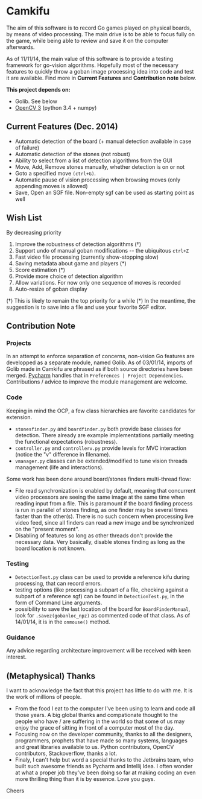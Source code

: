 
# Camkifu

The aim of this software is to record Go games played on physical boards, by means of video processing. The main drive is to be able to focus fully on the game, while being able to review and save it on the computer afterwards.

As of 11/11/14, the main value of this software is to provide a testing framework for go-vision algorithms. Hopefully most of the necessary features to quickly throw a goban image processing idea into code and test it are available. Find more in **Current Features** and **Contribution note** below.

**This project depends on:**

- Golib. See below
- [OpenCV 3](http://opencv.org/) (python 3.4 + numpy)

## Current Features (Dec. 2014)
- Automatic detection of the board (+ manual detection available in case of failure)
- Automatic detection of the stones (not robust)
- Ability to select from a list of detection algorithms from the GUI
- Move, Add, Remove stones manually, whether detection is on or not
- Goto a specified move `(ctrl+G)`.
- Automatic pause of vision processing when browsing moves (only appending moves is allowed)
- Save, Open an SGF file. Non-empty sgf can be used as starting point as well

## Wish List
By decreasing priority

1. Improve the robustness of detection algorithms (†)
2. Support undo of manual goban modifications -- the ubiquitous `ctrl+Z`
3. Fast video file processing (currently show-stopping slow)
4. Saving metadata about game and players (*)
5. Score estimation (*)
6. Provide more choice of detection algorithm
7. Allow variations. For now only one sequence of moves is recorded
8. Auto-resize of goban display

(†) This is likely to remain the top priority for a while
(*) In the meantime, the suggestion is to save into a file and use your favorite SGF editor.


## Contribution Note

### Projects
In an attempt to enforce separation of concerns, non-vision Go features are developped as a separate module, named Golib. As of 03/01/14, imports of Golib made in Camkifu are phrased as if both source directories have been merged. [Pycharm](http://www.jetbrains.com/pycharm/) handles that in `Preferences | Project Dependencies`. Contributions / advice to improve the module management are welcome.

### Code
Keeping in mind the OCP, a few class hierarchies are favorite candidates for extension.

- `stonesfinder.py` and `boardfinder.py` both provide base classes for detection. There already are example implementations partially meeting the functional expectations (robustness).
- `controller.py` and `controllerv.py` provide levels for MVC interaction (notice the "v" difference in filename).
- `vmanager.py` classes can be extended/modified to tune vision threads management (life and interactions).

Some work has been done around board/stones finders multi-thread flow:
- File read synchronization is enabled by default, meaning that concurrent video processors are seeing the same image at the same time when reading input from a file. This is paramount if the board finding process is run in parallel of stones finding, as one finder may be several times faster than the other(s). There is no such concern when processing live video feed, since all finders can read a new image and be synchronized on the "present moment".
- Disabling of features so long as other threads don't provide the necessary data. Very basically, disable stones finding as long as the board location is not known.

### Testing
- `DetectionTest.py` class can be used to provide a reference kifu during processing, that can record errors.
- testing options (like processing a subpart of a file, checking against a subpart of a reference sgf) can be found in `DetectionTest.py`, in the form of Command Line arguments.
- possibility to save the last location of the board for `BoardFinderManual`, look for `.savez(gobanloc_npz)` as commented code of that class. As of 14/01/14, it is in the `onmouse()` method.

### Guidance
Any advice regarding architecture improvement will be received with keen interest.


## (Metaphysical) Thanks

I want to acknowledge the fact that this project has little to do with me. It is the work of millions of people.

- From the food I eat to the computer I've been using to learn and code all those years. A big global thanks and compationate thought to the people who have / are suffering in the world so that some of us may enjoy the grace of sitting in front of a computer most of the day.
- Focusing now on the developer community, thanks to all the designers, programmers, prophets that have made so many systems, languages and great libraries available to us. Python contributors, OpenCV contributors, Stackoverflow, thanks a lot.
- Finaly, I can't help but word a special thanks to the Jetbrains team, who built such awesome friends as Pycharm and Intellij Idea. I often wonder at what a proper job they've been doing so far at making coding an even more thrilling thing than it is by essence. Love you guys.
 
 Cheers